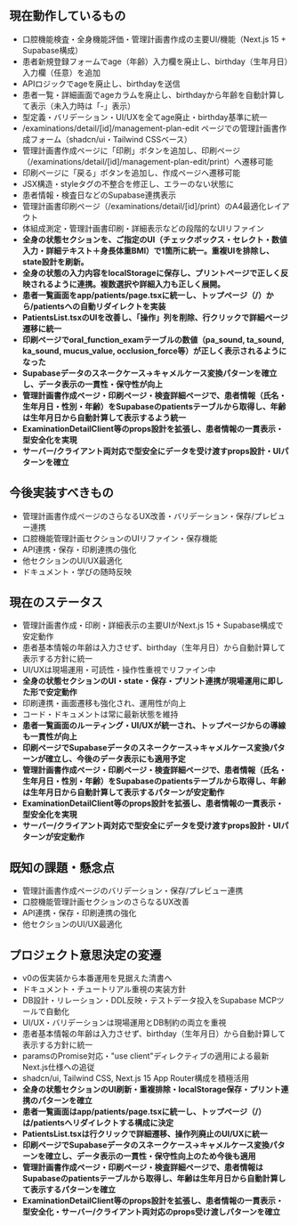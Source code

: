 ## 現在動作しているもの
- 口腔機能検査・全身機能評価・管理計画書作成の主要UI/機能（Next.js 15 + Supabase構成）
- 患者新規登録フォームでage（年齢）入力欄を廃止し、birthday（生年月日）入力欄（任意）を追加
- APIロジックでageを廃止し、birthdayを送信
- 患者一覧・詳細画面でageカラムを廃止し、birthdayから年齢を自動計算して表示（未入力時は「-」表示）
- 型定義・バリデーション・UI/UXを全てage廃止・birthday基準に統一
- /examinations/detail/[id]/management-plan-edit ページでの管理計画書作成フォーム（shadcn/ui・Tailwind CSSベース）
- 管理計画書作成ページに「印刷」ボタンを追加し、印刷ページ（/examinations/detail/[id]/management-plan-edit/print）へ遷移可能
- 印刷ページに「戻る」ボタンを追加し、作成ページへ遷移可能
- JSX構造・styleタグの不整合を修正し、エラーのない状態に
- 患者情報・検査日などのSupabase連携表示
- 管理計画書印刷ページ（/examinations/detail/[id]/print）のA4最適化レイアウト
- 体組成測定・管理計画書印刷・詳細表示などの段階的なUIリファイン
- **全身の状態セクションを、ご指定のUI（チェックボックス・セレクト・数値入力・詳細テキスト＋身長体重BMI）で1箇所に統一。重複UIを排除し、state設計を刷新。**
- **全身の状態の入力内容をlocalStorageに保存し、プリントページで正しく反映されるように連携。複数選択や詳細入力も正しく展開。**
- **患者一覧画面をapp/patients/page.tsxに統一し、トップページ（/）から/patientsへの自動リダイレクトを実装**
- **PatientsList.tsxのUIを改善し、「操作」列を削除、行クリックで詳細ページ遷移に統一**
- **印刷ページでoral_function_examテーブルの数値（pa_sound, ta_sound, ka_sound, mucus_value, occlusion_force等）が正しく表示されるようになった**
- **Supabaseデータのスネークケース→キャメルケース変換パターンを確立し、データ表示の一貫性・保守性が向上**
- **管理計画書作成ページ・印刷ページ・検査詳細ページで、患者情報（氏名・生年月日・性別・年齢）をSupabaseのpatientsテーブルから取得し、年齢は生年月日から自動計算して表示するよう統一**
- **ExaminationDetailClient等のprops設計を拡張し、患者情報の一貫表示・型安全化を実現**
- **サーバー/クライアント両対応で型安全にデータを受け渡すprops設計・UIパターンを確立**

## 今後実装すべきもの
- 管理計画書作成ページのさらなるUX改善・バリデーション・保存/プレビュー連携
- 口腔機能管理計画セクションのUIリファイン・保存機能
- API連携・保存・印刷連携の強化
- 他セクションのUI/UX最適化
- ドキュメント・学びの随時反映

## 現在のステータス
- 管理計画書作成・印刷・詳細表示の主要UIがNext.js 15 + Supabase構成で安定動作
- 患者基本情報の年齢は入力させず、birthday（生年月日）から自動計算して表示する方針に統一
- UI/UXは現場運用・可読性・操作性重視でリファイン中
- **全身の状態セクションのUI・state・保存・プリント連携が現場運用に即した形で安定動作**
- 印刷連携・画面遷移も強化され、運用性が向上
- コード・ドキュメントは常に最新状態を維持
- **患者一覧画面のルーティング・UI/UXが統一され、トップページからの導線も一貫性が向上**
- **印刷ページでSupabaseデータのスネークケース→キャメルケース変換パターンが確立し、今後のデータ表示にも適用予定**
- **管理計画書作成ページ・印刷ページ・検査詳細ページで、患者情報（氏名・生年月日・性別・年齢）をSupabaseのpatientsテーブルから取得し、年齢は生年月日から自動計算して表示するパターンが安定動作**
- **ExaminationDetailClient等のprops設計を拡張し、患者情報の一貫表示・型安全化を実現**
- **サーバー/クライアント両対応で型安全にデータを受け渡すprops設計・UIパターンが安定動作**

## 既知の課題・懸念点
- 管理計画書作成ページのバリデーション・保存/プレビュー連携
- 口腔機能管理計画セクションのさらなるUX改善
- API連携・保存・印刷連携の強化
- 他セクションのUI/UX最適化

## プロジェクト意思決定の変遷
- v0の仮実装から本番運用を見据えた清書へ
- ドキュメント・チュートリアル重視の実装方針
- DB設計・リレーション・DDL反映・テストデータ投入をSupabase MCPツールで自動化
- UI/UX・バリデーションは現場運用とDB制約の両立を重視
- 患者基本情報の年齢は入力させず、birthday（生年月日）から自動計算して表示する方針に統一
- paramsのPromise対応・"use client"ディレクティブの適用による最新Next.js仕様への追従
- shadcn/ui, Tailwind CSS, Next.js 15 App Router構成を積極活用
- **全身の状態セクションのUI刷新・重複排除・localStorage保存・プリント連携のパターンを確立**
- **患者一覧画面はapp/patients/page.tsxに統一し、トップページ（/）は/patientsへリダイレクトする構成に決定**
- **PatientsList.tsxは行クリックで詳細遷移、操作列廃止のUI/UXに統一**
- **印刷ページでSupabaseデータのスネークケース→キャメルケース変換パターンを確立し、データ表示の一貫性・保守性向上のため今後も適用**
- **管理計画書作成ページ・印刷ページ・検査詳細ページで、患者情報はSupabaseのpatientsテーブルから取得し、年齢は生年月日から自動計算して表示するパターンを確立**
- **ExaminationDetailClient等のprops設計を拡張し、患者情報の一貫表示・型安全化・サーバー/クライアント両対応のprops受け渡しパターンを確立**
